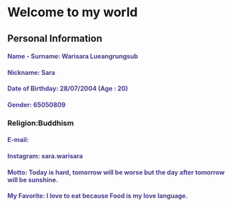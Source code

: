 # **Welcome to my world**
## **Personal Information**
#### **<font color='DarkSlateBlue'>Name - Surname: Warisara Lueangrungsub</font>**
#### **<font color='DarkSlateBlue'>Nickname: Sara</font>**
#### **<font color='DarkSlateBlue'>Date of Birthday: 28/07/2004 (Age : 20)</font>**
#### **<font color='DarkSlateBlue'>Gender: 65050809</font>**
### **Religion:Buddhism**
#### **<font color='DarkSlateBlue'>E-mail: </font>**
#### **<font color='DarkSlateBlue'>Instagram: sara.warisara</font>**
#### **<font color='DarkSlateBlue'>Motto: Today is hard, tomorrow will be worse but the day after tomorrow will be sunshine.</font>**
#### **<font color='DarkSlateBlue'>My Favorite: I love to eat because Food is my love language.</font>**
